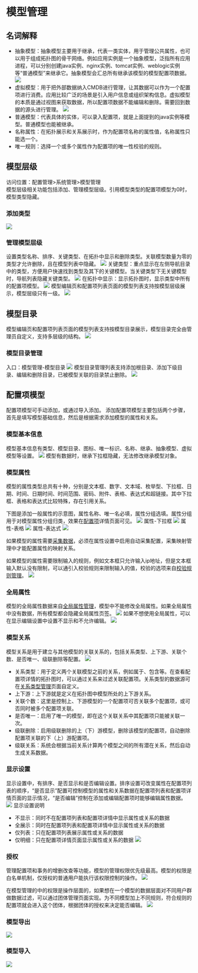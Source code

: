 # 模型管理
## 名词解释
* 抽象模型：抽象模型主要用于继承，代表一类实体，用于管理公共属性，也可以用于组成拓扑图的骨干网络。例如应用实例是一个抽象模型，泛指所有应用进程，可以分别创建java实例、nginx实例、tomcat实例、weblogic实例等“普通模型”来继承它。抽象模型会汇总所有继承该模型的模型配置项数据。
  ![](images/模型管理_抽象模型.gif)
* 虚拟模型：用于把外部数据纳入CMDB进行管理，让其数据可以作为一个配置项进行消费。应用比较广泛的场景是引入用户信息或组织架构信息。虚拟模型的本质是通过视图来获取数据，所以配置项数据不能编辑和删除。需要回到数据的源头进行管理。
  ![](images/模型管理_虚拟模型.gif)
* 普通模型：代表具体的实体，可以录入配置项，就是上面提到的java实例等模型。普通模型也能被继承。
* 名称属性：在拓扑展示和关系展示时，作为配置项名称的属性值，名称属性只能选一个。
* 唯一规则：选择一个或多个属性作为配置项的唯一性校验的规则。

## 模型层级
访问位置：配置管理>系统管理>模型管理
<br>
模型层级相关功能包括添加、管理模型层级。引用模型类型的配置项模型为0时，模型类型隐藏。
<br>

### 添加类型
![](images/模型管理_类型_添加类型.png)

### 管理模型层级
设置类型名称、排序、关键类型、在拓扑中显示和删除类型。关联模型数量为零的类型才允许删除，且在模型列表中隐藏。
![](images/模型管理_类型_类型设置.gif)
关键类型：重点显示在左侧导航目录中的类型，方便用户快速找到类型及其下的关键模型。当关键类型下无关键模型时，导航列表隐藏关键类型。
![](images/模型管理_类型_关键类型.png)
在拓扑中显示：显示拓扑图时，显示类型中所有的配置项模型。
![](images/模型管理_类型_在拓扑中显示.png)
模型编辑页和配置项列表页面的模型列表支持按模型层级展示，模型层级只有一级。
![](images/模型管理_模型层级应用.png)

## 模型目录
模型编辑页和配置项列表页面的模型列表支持按模型目录展示，模型目录完全由管理员自定义，支持多层级的结构。
![](images/模型管理_模型目录_应用.png)

### 模型目录管理
入口：模型管理-模型目录
![](images/模型管理_模型目录管理.png)
模型目录管理列表支持添加根目录、添加下级目录、编辑和删除目录，已被模型关联的目录禁止删除。
![](images/模型管理_模型目录管理操作.png)

## 配置项模型
配置项模型可手动添加，或通过导入添加。
添加配置项模型主要包括两个步骤，首先是填写模型基础信息，然后是根据需求添加模型的属性和关系。

### 模型基本信息
模型基本信息有类型、模型目录、图标、唯一标识、名称、继承、抽象模型、虚拟模型等设置。
![](images/模型管理_模型_添加模型.gif)
模型有数据时，继承下拉框隐藏，无法修改继承模型对象。

### 模型属性
模型的属性类型总共有十种，分别是文本框、数字、文本域、枚举型、下拉框、日期、时间、日期时间、时间范围、密码、附件、表格、表达式和超链接。其中下拉框、表格和表达式比较特殊，存在引用关系。

下图是添加一般属性的示意图，属性名称、唯一名必填，属性分组选填。属性分组用于对模型属性分组归类，效果在[配置项](../配置项查询/配置项查询.md)详情页面可见。
![](images/模型管理_模型_添加模型的属性.gif)
属性-下拉框
![](images/模型管理_属性_下拉框.gif)
属性-表格
![](images/模型管理_属性_表格.gif)
属性-表达式
![](images/模型管理_属性_表达式.gif)

如果模型的属性需要[采集数据](../数据采集/1.数据采集和巡检.md)，必须在属性设置中启用自动采集配置，采集映射管理中才能配置属性的映射关系。

如果模型的属性需要限制输入的规则，例如文本框只允许输入ip地址，但是文本框输入默认没有限制，可以通引入校验规则来限制输入的值，校验的选项来自[校验规则管理](../系统管理/校验规则管理.md)。
![](images/模型管理_属性_校验.png)

### 全局属性
 模型的全局属性数据来自[全局属性管理](../系统管理/全局属性管理.md)，模型中不能修改全局属性。如果全局属性中没有数据，所有模型都会隐藏全局属性页签。
 ![](images/全局属性.png)
 如果不想使用全局属性，可以在显示编辑设置中设置不显示和不允许编辑。
 ![](images/全局属性显示设置.png)

### 模型关系
模型关系是用于建立与其他模型的关联关系的，包括关系类型、上下游、关联个数、是否唯一、级联删除等配置。
![](images/模型管理_模型_添加模型的关系.gif)
* 关系类型：用于定义两个关联模型之前的关系，例如属于、包含等。在查看配置项详情的拓扑图时，可以通过关系来过滤关联配置项。关系类型的数据源可在[关系类型管理](../系统管理/关系类型管理.md)页面自定义。
* 上下游：上下游就是定义在拓扑图中模型所处的上下游关系。
* 关联个数：这里是控制上、下游模型的一个配置项可否关联多个配置项，或可否同时被多个配置项关联。
* 是否唯一：启用了唯一的模型，即在这个关联关系中其配置项只能被关联一次。
* 级联删除：启用级联删除的上（下）游模型，删除该模型的配置项，自动删除配置项关联的下（上）游配置项。
* 级联关系：系统会根据当前关系计算两个模型之间的所有潜在关系，然后自动生成关系数据。
 
### 显示设置
显示设置中，有排序、是否显示和是否编辑设置。排序设置可改变属性在配置项列表的顺序，“是否显示”配置可控制模型的属性和关系数据在配置项列表和配置项详情页面的显示情况，“是否编辑”控制在添加或编辑配置项时能够编辑属性数据。
![](images/模型管理_模型_显示设置.png)
显示设置说明
* 不显示：同时不在配置项列表和配置项详情中显示属性或关系的数据
* 全展示：同时在配置项列表和配置项详情中显示属性或关系的数据
* 仅列表：只在配置项列表展示属性或关系的数据
* 仅明细：只在配置项详情页面显示属性或关系的数据
![](images/模型管理_模型_显示设置.gif)

### 授权
管理配置项和事务的增删改查等功能，模型的管理权限优先级最高。模型的权限是白名单机制，仅授权的普通用户能执行该权限控制的操作。
![](images/模型管理_模型_授权.gif)

在模型管理的中的权限是操作层面的，如果想在一个模型的数据层面对不同用户群做数据过滤，可以通过团体管理页面实现。为不同模型加上不同规则，符合规则的配置项就会进入这个团体，根据团体的授权来决定能否编辑。
![](images/团体管理.png)
### 模型导出
![](images/模型管理_模型_模型导出.gif)
### 模型导入
![](images/模型管理_模型_模型导入.png)